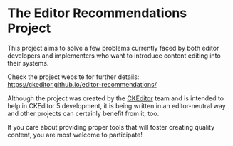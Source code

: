 # The Editor Recommendations Project

This project aims to solve a few problems currently faced by both editor developers and implementers who want
to introduce content editing into their systems.

Check the project website for further details:
https://ckeditor.github.io/editor-recommendations/

Although the project was created by the [CKEditor](https://ckeditor.com/) team and is intended to help in CKEditor 5 development, it is being written in an editor-neutral way and other projects can certainly benefit from it, too.

If you care about providing proper tools that will foster creating quality content, you are most welcome to participate!
